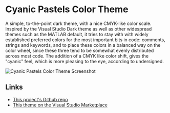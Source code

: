 # Cyanic Pastels Color Theme

A simple, to-the-point dark theme, with a nice CMYK-like color scale. Inspired
by the Visual Studio Dark theme as well as other widespread themes such as the
MATLAB default, it tries to stay with with widely established preferred colors
for the most important bits in code: comments, strings and keywords, and to
place these colors in a balanced way on the color wheel, since these three
tend to be somewhat evenly distributed across most code. The addition of a
CMYK like color shift, gives the "cyanic" feel, which is more pleasing to
the eye, according to undersigned.

![Cyanic Pastels Color Theme Screenshot](http://i.imgur.com/L0heozq.png)

## Links
* [This project's Github repo](https://github.com/samuell/CyanicPastels)
* [This theme on the Visual Studio Marketplace](https://marketplace.visualstudio.com/items?itemName=SamuelLampa.theme-cyanicpastels)
